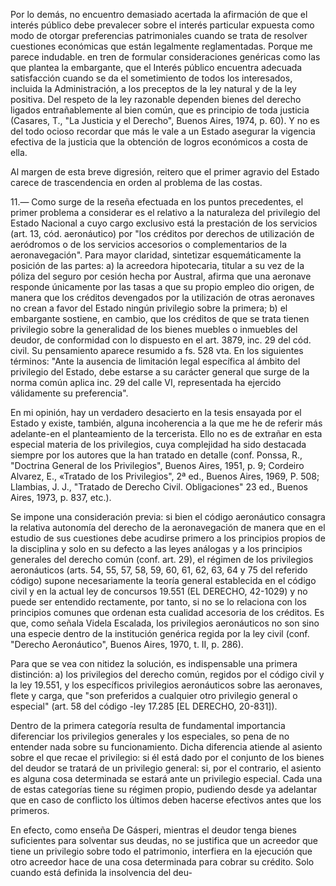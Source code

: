 
Por lo demás, no encuentro demasiado acertada la afirmación de que el interés público debe prevalecer sobre el interés particular expuesta como modo de otorgar preferencias patrimoniales cuando se trata de resolver cuestiones económicas que están legalmente reglamentadas. Porque me parece indudable. en tren de formular consideraciones genéricas como las que plantea la embargante, que el Interés público encuentra adecuada satisfacción cuando se da el sometimiento de todos los interesados, incluida la Administración, a los preceptos de la ley natural y de la ley positiva. Del respeto de la ley razonable dependen bienes del derecho ligados entrañablemente al bien común, que es principio de toda justicia (Casares, T., "La Justicia y el Derecho", Buenos Aires, 1974, p. 60).
Y no es del todo ocioso recordar que más le vale a un Estado asegurar la vigencia efectiva de la justicia que la obtención de logros económicos a costa de ella.

Al margen de esta breve digresión, reitero que el primer agravio del Estado carece de trascendencia en orden al problema de las costas.

11.— Como surge de la reseña efectuada en los puntos precedentes, el primer problema a considerar es el relativo a la naturaleza del privilegio del Estado Nacional a cuyo cargo exclusivo está la prestación de los servicios (art. 13, cód. aeronáutico) por "los créditos por derechos de utilización de aeródromos o de los servicios accesorios o complementarios de la aeronavegación".
Para mayor claridad, sintetizar esquemáticamente la posición de las partes: a) la acreedora hipotecaria, titular a su vez de la póliza del seguro por cesión hecha por Austral, afirma que una aeronave responde únicamente por las tasas a que su propio empleo dio origen, de manera que los créditos devengados por la utilización de otras aeronaves no crean a favor del Estado ningún privilegio sobre la primera; b) el embargante sostiene, en cambio, que los créditos de que se trata tienen privilegio sobre la generalidad de los bienes muebles o inmuebles del deudor, de conformidad con lo dispuesto en el art. 3879, inc. 29 del cód. civil. Su pensamiento aparece resumido a fs. 528 vta. En los siguientes términos: "Ante la ausencia de limitación legal específica al ámbito del privilegio del Estado, debe estarse a su carácter general que surge de la norma común aplica inc. 29 del calle VI, representada ha ejercido válidamente su preferencia".

En mi opinión, hay un verdadero desacierto en la tesis ensayada por el Estado y existe, también, alguna incoherencia a la que me he de referir más adelante-en el planteamiento de la tercerista. Ello no es de extrañar en esta especial materia de los privilegios, cuya complejidad ha sido destacada siempre por los autores que la han tratado en detalle (conf. Ponssa, R., "Doctrina General de los Privilegios", Buenos Aires, 1951, p. 9; Cordeiro Alvarez, E., «Tratado de los Privilegios", 2ª ed., Buenos Aires, 1969, P. 508; Llambias,
J. J., "Tratado de Derecho Civil. Obligaciones" 23 ed., Buenos Aires, 1973, p. 837, etc.).

Se impone una consideración previa: si bien el código aeronáutico consagra la relativa autonomía del derecho de la aeronavegación de manera que en el estudio de sus cuestiones debe acudirse primero a los principios propios de la disciplina y solo en su defecto a las leyes análogas y a los principios generales del derecho común (conf. art. 29), el régimen de los privilegios aeronáuticos (arts. 54, 55, 57, 58, 59, 60, 61, 62, 63, 64 y 75 del referido código) supone necesariamente la teoría general establecida en el código civil y en la actual ley de concursos 19.551 (EL DERECHO, 42-1029) y no puede ser entendido rectamente, por tanto, si no se lo relaciona con los principios comunes que ordenan esta cualidad accesoria de los créditos. Es que, como señala Videla Escalada, los privilegios aeronáuticos no son sino una especie dentro de la institución genérica regida por la ley civil (conf. "Derecho Aeronáutico", Buenos Aires, 1970, t. II, p. 286).

Para que se vea con nitidez la solución, es indispensable una primera distinción: a)
los privilegios del derecho común, regidos por el código civil y la ley 19.551, y los específicos privilegios aeronáuticos sobre las aeronaves, flete y carga, que "son preferidos a cualquier otro privilegio general o especial" (art. 58 del código -ley 17.285 [EL DERECHO, 20-831]).

Dentro de la primera categoría resulta de fundamental importancia diferenciar los privilegios generales y los especiales, so pena de no entender nada sobre su funcionamiento. Dicha diferencia atiende al asiento sobre el que recae el privilegio: si él está dado por el conjunto de los bienes del deudor se tratará de un privilegio general: si, por el contrario, el asiento es alguna cosa determinada se estará ante un privilegio especial. Cada una de estas categorías tiene su régimen propio, pudiendo desde ya adelantar que en caso de conflicto los últimos deben hacerse efectivos antes que los primeros.

En efecto, como enseña De Gásperi, mientras el deudor tenga bienes suficientes para solventar sus deudas, no se justifica que un acreedor que tiene un privilegio sobre todo el patrimonio, interfiera en la ejecución que otro acreedor hace de una cosa determinada para cobrar su crédito. Solo cuando está definida la insolvencia del deu-
